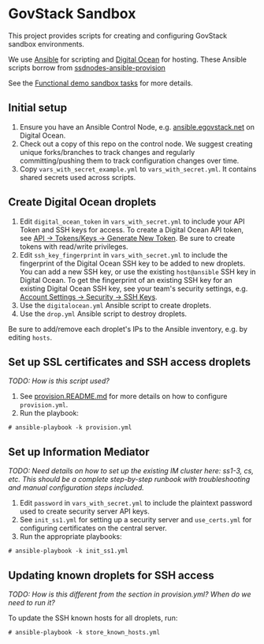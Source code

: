# GovStack Sandbox

This project provides scripts for creating and configuring GovStack sandbox environments.

We use [Ansible](https://www.ansible.com/) for scripting and [Digital Ocean](https://www.digitalocean.com/) for hosting. These Ansible scripts borrow from [ssdnodes-ansible-provision](https://github.com/joelhans/ssdnodes-ansible-provision.git)

See the [Functional demo sandbox tasks](https://docs.google.com/document/d/19TgKog4yiA3Ci6LXUNfK-ui8OdtBZuXniyWYbH4L5LY/edit#heading=h.h9szyt5mczga) for more details.

## Initial setup

1. Ensure you have an Ansible Control Node, e.g. [ansible.egovstack.net](ansible.egovstack.net) on Digital Ocean.
2. Check out a copy of this repo on the control node. We suggest creating unique forks/branches to track changes and regularly committing/pushing them to track configuration changes over time.
3. Copy `vars_with_secret_example.yml` to `vars_with_secret.yml`. It contains shared secrets used across scripts.

## Create Digital Ocean droplets

1. Edit `digital_ocean_token` in `vars_with_secret.yml` to include your API Token and SSH keys for access. To create a Digital Ocean API token, see [API -> Tokens/Keys -> Generate New Token](https://cloud.digitalocean.com/account/api/tokens?i=a99fae&preserveScrollPosition=true). Be sure to create tokens with read/write privileges.
2. Edit `ssh_key_fingerprint` in `vars_with_secret.yml` to include the fingerprint of the Digital Ocean SSH key to be added to new droplets. You can add a new SSH key, or use the existing `host@ansible` SSH key in Digital Ocean. To get the fingerprint of an existing SSH key for an existing Digital Ocean SSH key, see your team's security settings, e.g. [Account Settings -> Security -> SSH Keys](https://cloud.digitalocean.com/account/security?i=a99fae).
3. Use the `digitalocean.yml` Ansible script to create droplets. 
4. Use the `drop.yml` Ansible script to destroy droplets.

Be sure to add/remove each droplet's IPs to the Ansible inventory, e.g. by editing `hosts`.

## Set up SSL certificates and SSH access droplets

*TODO: How is this script used?*

1. See [provision.README.md](provision.README.md) for more details on how to configure `provision.yml`.
2. Run the playbook:

```
# ansible-playbook -k provision.yml
```

## Set up Information Mediator

*TODO: Need details on how to set up the existing IM cluster here: ss1-3, cs, etc. This should be a complete step-by-step runbook with troubleshooting and manual configuration steps included.*

1. Edit `password` in `vars_with_secret.yml` to include the plaintext password used to create security server API keys.
2. See `init_ss1.yml` for setting up a security server and `use_certs.yml` for configuring certificates on the central server.
3. Run the appropriate playbooks:

```
# ansible-playbook -k init_ss1.yml
```

## Updating known droplets for SSH access

*TODO: How is this different from the section in provision.yml? When do we need to run it?*

To update the SSH known hosts for all droplets, run:

```
# ansible-playbook -k store_known_hosts.yml
```